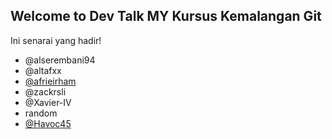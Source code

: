 ## Welcome to Dev Talk MY Kursus Kemalangan Git

Ini senarai yang hadir!
- @alserembani94
- @altafxx
- [@afrieirham](https://github.com/afrieirham)
- @zackrsli
- @Xavier-IV
- random
- [@Havoc45](https://github.com/Havoc45)
